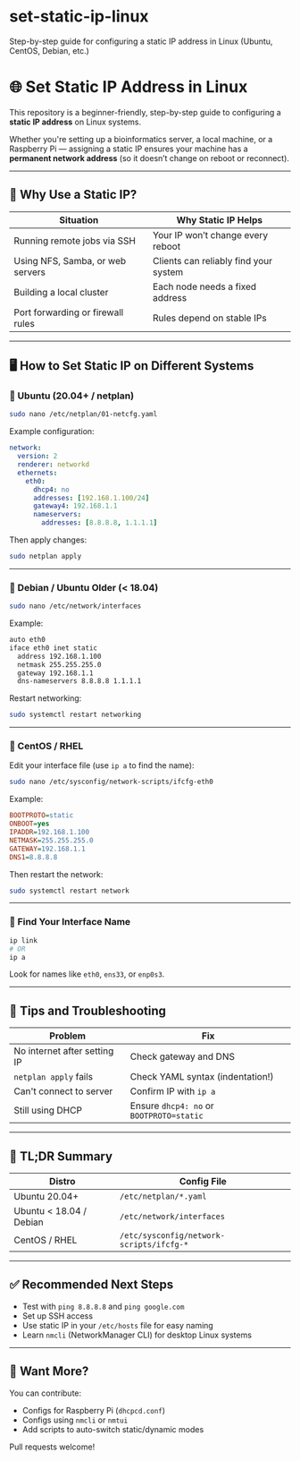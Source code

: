 # set-static-ip-linux
Step-by-step guide for configuring a static IP address in Linux (Ubuntu, CentOS, Debian, etc.)
# 🌐 Set Static IP Address in Linux

This repository is a beginner-friendly, step-by-step guide to configuring a **static IP address** on Linux systems.

Whether you're setting up a bioinformatics server, a local machine, or a Raspberry Pi — assigning a static IP ensures your machine has a **permanent network address** (so it doesn’t change on reboot or reconnect).

---

## 📘 Why Use a Static IP?

| Situation | Why Static IP Helps |
|-----------|----------------------|
| Running remote jobs via SSH | Your IP won’t change every reboot |
| Using NFS, Samba, or web servers | Clients can reliably find your system |
| Building a local cluster | Each node needs a fixed address |
| Port forwarding or firewall rules | Rules depend on stable IPs |

---

## 🖥️ How to Set Static IP on Different Systems

### 🐧 Ubuntu (20.04+ / netplan)

```bash
sudo nano /etc/netplan/01-netcfg.yaml
```

Example configuration:
```yaml
network:
  version: 2
  renderer: networkd
  ethernets:
    eth0:
      dhcp4: no
      addresses: [192.168.1.100/24]
      gateway4: 192.168.1.1
      nameservers:
        addresses: [8.8.8.8, 1.1.1.1]
```

Then apply changes:

```bash
sudo netplan apply
```

---

### 🐧 Debian / Ubuntu Older (< 18.04)

```bash
sudo nano /etc/network/interfaces
```

Example:

```bash
auto eth0
iface eth0 inet static
  address 192.168.1.100
  netmask 255.255.255.0
  gateway 192.168.1.1
  dns-nameservers 8.8.8.8 1.1.1.1
```

Restart networking:

```bash
sudo systemctl restart networking
```

---

### 🐧 CentOS / RHEL

Edit your interface file (use `ip a` to find the name):

```bash
sudo nano /etc/sysconfig/network-scripts/ifcfg-eth0
```

Example:

```ini
BOOTPROTO=static
ONBOOT=yes
IPADDR=192.168.1.100
NETMASK=255.255.255.0
GATEWAY=192.168.1.1
DNS1=8.8.8.8
```

Then restart the network:

```bash
sudo systemctl restart network
```

---

### 🧠 Find Your Interface Name

```bash
ip link
# OR
ip a
```

Look for names like `eth0`, `ens33`, or `enp0s3`.

---

## 📡 Tips and Troubleshooting

| Problem | Fix |
|--------|-----|
| No internet after setting IP | Check gateway and DNS |
| `netplan apply` fails | Check YAML syntax (indentation!) |
| Can't connect to server | Confirm IP with `ip a` |
| Still using DHCP | Ensure `dhcp4: no` or `BOOTPROTO=static` |

---

## 📌 TL;DR Summary

| Distro | Config File |
|--------|-------------|
| Ubuntu 20.04+ | `/etc/netplan/*.yaml` |
| Ubuntu < 18.04 / Debian | `/etc/network/interfaces` |
| CentOS / RHEL | `/etc/sysconfig/network-scripts/ifcfg-*` |

---

## ✅ Recommended Next Steps

- Test with `ping 8.8.8.8` and `ping google.com`
- Set up SSH access
- Use static IP in your `/etc/hosts` file for easy naming
- Learn `nmcli` (NetworkManager CLI) for desktop Linux systems

---

## 📁 Want More?

You can contribute:
- Configs for Raspberry Pi (`dhcpcd.conf`)
- Configs using `nmcli` or `nmtui`
- Add scripts to auto-switch static/dynamic modes

Pull requests welcome!

